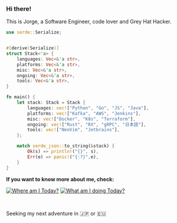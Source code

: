 ### Hi there!

This is Jorge, a Software Engineer, code lover and Grey Hat Hacker.

```rust
use serde::Serialize;


#[derive(Serialize)]
struct Stack<'a> {
    languages: Vec<&'a str>,
    platforms: Vec<&'a str>,
    misc: Vec<&'a str>,
    ongoing: Vec<&'a str>,
    tools: Vec<&'a str>,
}

fn main() {
    let stack: Stack = Stack {
        languages: vec!["Python", "Go", "JS", "Java"],
        platforms: vec!["Kafka", "AWS", "Jenkins"],
        misc: vec!["Docker", "K8s", "Terraform"],
        ongoing: vec!["Rust", "RX", "gRPC", "日本語"],
        tools: vec!["NeoVim", "Jetbrains"],
    };

    match serde_json::to_string(&stack) {
        Ok(s) => println!("{}", s),
        Err(e) => panic!("{:?}",e),
    }
}
```

**If you want to know more about me, check:**

<p>
    
[![Where am I Today?](https://img.shields.io/static/v1?label=%F0%9F%97%BA%20WHERE&message=am%20I%20Today%3F&color=2563eb&style=flat)](https://whereisjorge.today/)
[![What am I doing Today?](https://img.shields.io/static/v1?label=%E2%9C%8D%20WHAT&message=am%20I%20doing%20Today%3F&color=059669&style=flat)](https://whatisjorgedoing.today/)

</p>
</br>

Seeking my next adventure in :jp: or :eu:
